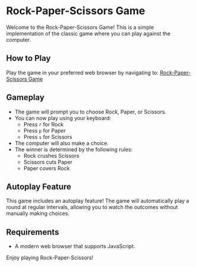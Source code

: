 # Rock-Paper-Scissors Game

Welcome to the Rock-Paper-Scissors Game! This is a simple implementation of the classic game where you can play against the computer.

## How to Play

Play the game in your preferred web browser by navigating to:
[Rock-Paper-Scissors Game](https://anshgrover23.github.io/Rock-Paper-Scissors-Game/)

## Gameplay

- The game will prompt you to choose Rock, Paper, or Scissors.
- You can now play using your keyboard:
    - Press `r` for Rock
    - Press `p` for Paper
    - Press `s` for Scissors
- The computer will also make a choice.
- The winner is determined by the following rules:
    - Rock crushes Scissors
    - Scissors cuts Paper
    - Paper covers Rock

## Autoplay Feature

This game includes an autoplay feature! The game will automatically play a round at regular intervals, allowing you to watch the outcomes without manually making choices.

## Requirements

- A modern web browser that supports JavaScript.

Enjoy playing Rock-Paper-Scissors!
